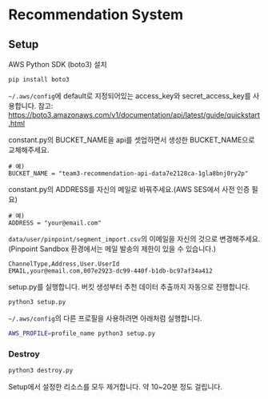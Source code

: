 # Recommendation System

## Setup

AWS Python SDK (boto3) 설치 

```sh
pip install boto3
```

`~/.aws/config`에 default로 지정되어있는 access_key와 secret_access_key를 사용합니다. 참고: https://boto3.amazonaws.com/v1/documentation/api/latest/guide/quickstart.html

constant.py의 BUCKET_NAME을 api를 셋업하면서 생성한 BUCKET_NAME으로 교체해주세요.

```py3
# 예)
BUCKET_NAME = "team3-recommendation-api-data7e2128ca-1gla8bnj0ry2p"
```

constant.py의 ADDRESS를 자신의 메일로 바꿔주세요.(AWS SES에서 사전 인증 필요) 

```py3
# 예)
ADDRESS = "your@email.com"
```

`data/user/pinpoint/segment_import.csv`의 이메일을 자신의 것으로 변경해주세요.
(Pinpoint Sandbox 환경에서는 메일 발송의 제한이 있을 수 있습니다.)

```csv
ChannelType,Address,User.UserId
EMAIL,your@email.com,007e2923-dc99-440f-b1db-bc97af34a412
```

setup.py를 실행합니다. 버킷 생성부터 추천 데이터 추출까지 자동으로 진행합니다.

```sh
python3 setup.py
```

`~/.aws/config`의 다른 프로필을 사용하려면 아래처럼 실행합니다.

```sh
AWS_PROFILE=profile_name python3 setup.py
```

### Destroy

```sh
python3 destroy.py
```

Setup에서 설정한 리소스를 모두 제거합니다. 약 10~20분 정도 걸립니다.
